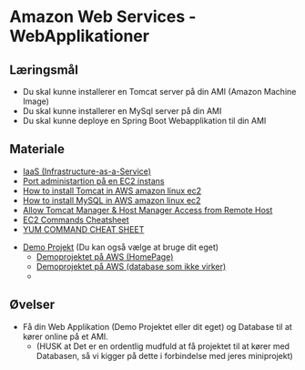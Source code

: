 <!-- JS use if these pages are used as githubpages. can be deleted if used elsewhere -->
<script src="https://code.jquery.com/jquery-3.2.1.min.js"></script>
<script src="script.js"></script>

# Amazon Web Services - WebApplikationer  

## Læringsmål
* Du skal kunne installerer en Tomcat server på din AMI (Amazon Machine Image)
* Du skal kunne installerer en MySql server på din AMI
* Du skal kunne deploye en Spring Boot Webapplikation til din AMI    

## Materiale
* [IaaS (Infrastructure-as-a-Service)](https://www.ibm.com/cloud/learn/iaas)
* [Port administartion på en EC2 instans](materialer/ec2_security_rules.md)
* [How to install Tomcat in AWS amazon linux ec2](materialer/ec2_install_tomcat.md)
* [How to install MySQL in AWS amazon linux ec2](materialer/ec2_install_mysql.md)
* [Allow Tomcat Manager & Host Manager Access from Remote Host](https://tecadmin.net/allow-tomcat-manager-access-from-remote-host/)
* [EC2 Commands Cheatsheet](materialer/EC2_Commands_cheatsheet.md)
* [YUM COMMAND CHEAT SHEET](https://access.redhat.com/sites/default/files/attachments/rh_yum_cheatsheet_1214_jcs_print-1.pdf)
<!--* [mysql-connector-java-8.0.23.jar](materialer/mysql-connector-java-8.0.23.jar)-->
* [Demo Projekt](https://github.com/techkea/aws_demoproject) (Du kan også vælge at bruge dit eget)
	* [Demoprojektet på AWS (HomePage)](http://3.85.175.151:8080/clbo-1/)
	* [Demoprojektet på AWS (database som ikke virker)](http://3.85.175.151:8080/clbo-1/departments)
	* 
## Øvelser
*  Få din Web Applikation (Demo Projektet eller dit eget) og Database til at kører online på et AMI. 
	* (HUSK at Det er en ordentlig mudfuld at få projektet til at kører med Databasen, så vi kigger på dette i forbindelse med jeres miniprojekt)



